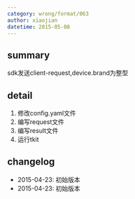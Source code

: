 ```yaml
---
category: wrong/format/063
author: xiaojian
datetime: 2015-05-08
---
```


## summary

sdk发送client-request,device.brand为整型

## detail

1. 修改config.yaml文件
1. 编写request文件
1. 编写result文件
1. 运行tkit

## changelog

- 2015-04-23: 初始版本
- 2015-04-23: 初始版本